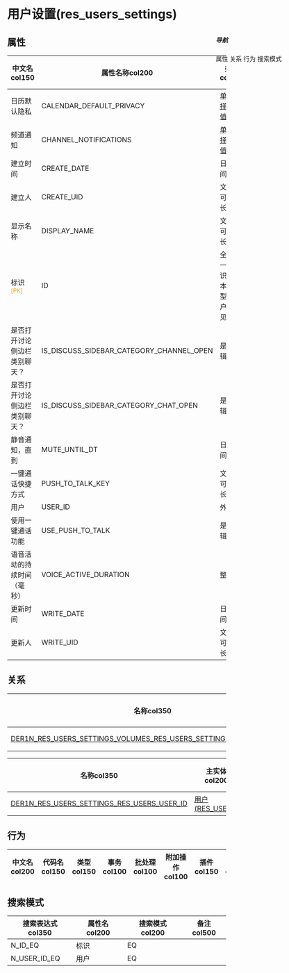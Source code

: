 # 用户设置(res_users_settings)  <!-- {docsify-ignore-all} -->


## 属性
|    中文名col150 | 属性名称col200           | 类型col200     | 长度col100    |允许为空col100    |  备注col500  |
| --------   |------------| -----  | -----  | :----: | -------- |
|日历默认隐私|CALENDAR_DEFAULT_PRIVACY|[单项选择(文本值)](index/dictionary_index#res_users_settings_calendar_default_privacy "日历默认隐私")|60|否||
|频道通知|CHANNEL_NOTIFICATIONS|[单项选择(文本值)](index/dictionary_index#res_users_settings_channel_notifications "频道通知")|60|是||
|建立时间|CREATE_DATE|日期时间型||否||
|建立人|CREATE_UID|文本，可指定长度|100|否||
|显示名称|DISPLAY_NAME|文本，可指定长度|500|是||
|标识<sup class="footnote-symbol"><font color=orange>[PK]</font></sup>|ID|全局唯一标识，文本类型，用户不可见|100|否||
|是否打开讨论侧边栏类别聊天？|IS_DISCUSS_SIDEBAR_CATEGORY_CHANNEL_OPEN|是否逻辑||是||
|是否打开讨论侧边栏类别聊天？|IS_DISCUSS_SIDEBAR_CATEGORY_CHAT_OPEN|是否逻辑||是||
|静音通知，直到|MUTE_UNTIL_DT|日期时间型||是||
|一键通话快捷方式|PUSH_TO_TALK_KEY|文本，可指定长度|500|是||
|用户|USER_ID|外键值|100|否||
|使用一键通话功能|USE_PUSH_TO_TALK|是否逻辑||是||
|语音活动的持续时间（毫秒）|VOICE_ACTIVE_DURATION|整型||是||
|更新时间|WRITE_DATE|日期时间型||否||
|更新人|WRITE_UID|文本，可指定长度|100|否||


## 关系

<el-row>
<el-tabs v-model="show_der">
<el-tab-pane label="主关系" name="major">

| 名称col350     |   从实体col200 | 关系类型col200     |   备注col500  |
| -------- |---------- |------------|----- |
|[DER1N_RES_USERS_SETTINGS_VOLUMES_RES_USERS_SETTINGS_USER_SETTING_ID](der/DER1N_RES_USERS_SETTINGS_VOLUMES_RES_USERS_SETTINGS_USER_SETTING_ID)|[用户设置数量(RES_USERS_SETTINGS_VOLUMES)](module/base/res_users_settings_volumes)|1:N关系||


</el-tab-pane>
<el-tab-pane label="从关系" name="minor">

|  名称col350   | 主实体col200   | 关系类型col200   |    备注col500  |
| -------- |---------- |-----------|----- |
|[DER1N_RES_USERS_SETTINGS_RES_USERS_USER_ID](der/DER1N_RES_USERS_SETTINGS_RES_USERS_USER_ID)|[用户(RES_USERS)](module/base/res_users)|1:N关系||

</el-tab-pane>
</el-tabs>
</el-row>

## 行为
| 中文名col200    | 代码名col150    | 类型col150    | 事务col100   | 批处理col100   | 附加操作col100  | 插件col150    |  备注col300  |
| -------- |---------- |----------- |:----:|:----:|---------| ----- | ----- |

## 搜索模式
|   搜索表达式col350   |    属性名col200    |    搜索模式col200        |备注col500  |
| -------- |------------|------------|------|
|N_ID_EQ|标识|EQ||
|N_USER_ID_EQ|用户|EQ||

<div style="display: block; overflow: hidden; position: fixed; top: 140px; right: 100px;">

##### 导航
<el-anchor >
<el-anchor-link :href="`#/module/base/res_users_settings?id=属性`">
  属性
</el-anchor-link>
<el-anchor-link :href="`#/module/base/res_users_settings?id=关系`">
  关系
</el-anchor-link>
<el-anchor-link :href="`#/module/base/res_users_settings?id=行为`">
  行为
</el-anchor-link>
<el-anchor-link :href="`#/module/base/res_users_settings?id=搜索模式`">
  搜索模式
</el-anchor-link>
</el-anchor>
</div>

<script>
 const { createApp } = Vue
  createApp({
    data() {
      return {
show_der:'major',


      }
    },
    methods: {
    }
  }).use(ElementPlus).mount('#app')
</script>